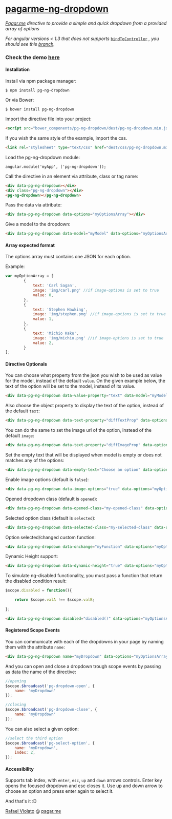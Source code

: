 # [pagarme-ng-dropdown](http://pagarme.github.io/pagarme-ng-dropdown)
*[Pagar.me](http://pagar.me) directive to provide a simple and quick dropdown from a provided array of options*

*For angular versions < 1.3 that does not supports* [`bindToController`](https://docs.angularjs.org/api/ng/service/$compile) *, you should see this [branch](https://github.com/pagarme/pagarme-ng-dropdown/tree/legacy).*

### Check the demo [here](http://pagarme.github.io/pagarme-ng-dropdown/)

#### Installation

Install via npm package manager:
```
$ npm install pg-ng-dropdown
```

Or via Bower:
```
$ bower install pg-ng-dropdown
```

Import the directive file into your project:
```html
<script src="bower_components/pg-ng-dropdown/dest/pg-ng-dropdown.min.js"></script>
```

If you wish the same style of the example, import the css.
```html
<link rel="stylesheet" type="text/css" href="dest/css/pg-ng-dropdown.min.css">
```

Load the pg-ng-dropdown module:
```javscript
angular.module('myApp', ['pg-ng-dropdown']);
```


Call the directive in an element via attribute, class or tag name:
```html
<div data-pg-ng-dropdown></div>
<div class="pg-ng-dropdown"></div>
<pg-ng-dropdown></pg-ng-dropdown>
```


Pass the data via attribute:
```html
<div data-pg-ng-dropdown data-options="myOptionsArray"></div>
```

Give a model to the dropdown:
```html
<div data-pg-ng-dropdown data-model="myModel" data-options="myOptionsArray"></div>
```

#### Array expected format

The options array must contains one JSON for each option.

Example:
```javascript
var myOptionArray = [
		{
			text: 'Carl Sagan',
			image: 'img/carl.png' //if image-options is set to true
			value: 0,
		},
		{
			text: 'Stephen Hawking',
			image: 'img/stephen.png' //if image-options is set to true
			value: 1,
		},
		{
			text: 'Michio Kaku',
			image: 'img/michio.png' //if image-options is set to true
			value: 2,
		}
];
```


#### Directive Optionals

You can choose what property from the json you wish to be used as value for the model, instead of the default `value`.
On the given example below, the text of the option will be set to the model, instead of its value.

```html
<div data-pg-ng-dropdown data-value-property="text" data-model="myModel" data-options="myOptionsArray"></div>
```

Also choose the object property to display the text of the option, instead of the default `text`:

```html
<div data-pg-ng-dropdown data-text-property="diffTextProp" data-options="myOptionsArray"></div>

```

You can do the same to set the image url of the option, instead of the default `image`:

```html
<div data-pg-ng-dropdown data-text-property="diffImageProp" data-options="myOptionsArray"></div>
```


Set the empty text that will be displayed when model is empty or does not matches any of the options:
```html
<div data-pg-ng-dropdown data-empty-text="Choose an option" data-options="myOptionsArray"></div>
```


Enable image options (default is `false`):
```html
<div data-pg-ng-dropdown data-image-options="true" data-options="myOptionsArray"></div>
```


Opened dropdown class (default is `opened`):
```html
<div data-pg-ng-dropdown data-opened-class="my-opened-class" data-options="myOptionsArray"></div>
```


Selected option class (default is `selected`):
```html
<div data-pg-ng-dropdown data-selected-class="my-selected-class" data-options="myOptionsArray"></div>
```


Option selected/changed custom function:
```html
<div data-pg-ng-dropdown data-onchange="myFunction" data-options="myOptionsArray"></div>
```

Dynamic Height support:
```html
<div data-pg-ng-dropdown data-dynamic-height="true" data-options="myOptionsArray"></div>
```

To simulate ng-disabled functionality, you must pass a function that return the disabled condition result:

```javascript
$scope.disabled = function(){

	return $scope.valA !== $scope.valB;
	
};
```

```html
<div data-pg-ng-dropdown disabled="disabled()" data-options="myOptionsArray"></div>
```


#### Registered Scope Events

You can communicate with each of the dropdowns in your page by naming them with the attribute `name`:
```html
<div data-pg-ng-dropdown name="myDropdown" data-options="myOptionsArray"></div>
```


And you can open and close a dropdown trough scope events by passing as data the name of the directive:
```javascript
//opening
$scope.$broadcast('pg-dropdown-open', {
	name: 'myDropdown'
});

//closing
$scope.$broadcast('pg-dropdown-close', {
	name: 'myDropdown'
});
```


You can also select a given option:
```javascript
//select the third option
$scope.$broadcast('pg-select-option', {
	name: 'myDropdown',
	index: 2,
});
```

#### Accessibility

Supports tab index, with `enter`, `esc`, `up` and `down` arrows controls. Enter key opens the focused dropdown and esc closes it. Use up and down arrow to choose an option and press enter again to select it.

And that's it :D

[Rafael Violato](http://rviolato.com) @ [pagar.me](http://pagar.me)
